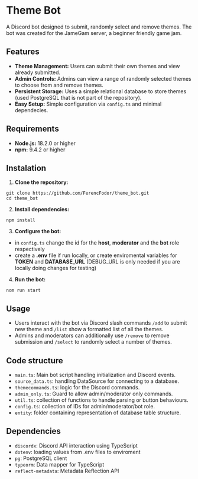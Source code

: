 # Theme Bot
A Discord bot designed to submit, randomly select and remove themes.
The bot was created for the JameGam server, a beginner friendly game jam.

## Features
- **Theme Management:** Users can submit their own themes and view already submitted.
- **Admin Controls:** Admins can view a range of randomly selected themes to choose from and remove themes.
- **Persistent Storage:** Uses a simple relational database to store themes (used PostgreSQL that is not part of the repository).
- **Easy Setup:** Simple configuration via `config.ts` and minimal dependecies.

## Requirements
- **Node.js:** 18.2.0 or higher
- **npm:** 9.4.2 or higher

## Instalation
1. **Clone the repository:**
```
git clone https://github.com/FerencFodor/theme_bot.git
cd theme_bot
```
2. **Install dependencies:**
```
npm install
```
3. **Configure the bot:**
- in `config.ts` change the id for the **host**, **moderator** and the **bot** role respectively
- create a **.env** file if run locally, or create enviromental variables for **TOKEN** and **DATABASE_URL** (DEBUG_URL is only needed if you are locally doing changes for testing)

4. **Run the bot:**
```
nom run start
```

## Usage
- Users interact with the bot via Discord slash commands `/add` to submit new theme and `/list` show a formatted list of all the themes.
- Admins and moderators can additionally use `/remove` to remove submission and `/select` to randomly select a number of themes.

## Code structure

- `main.ts`: Main bot script handling initialization and Discord events.
- `source_data.ts`: handling DataSource for connecting to a database.
- `themecommands.ts`: logic for the Discord commands.
- `admin_only.ts`: Guard to allow admin/moderator only commands.
- `util.ts`: collection of functions to handle parsing or button behaviours.
- `config.ts`: collection of IDs for admin/moderator/bot role.
- `entity`: folder containing representation of database table structure. 

## Dependencies
- `discordx`: Discord API interaction using TypeScript
- `dotenv`: loading values from .env files to enviroment
- `pg`: PostgreSQL client
- `typeorm`: Data mapper for TypeScript
- `reflect-metadata`: Metadata Reflection API
